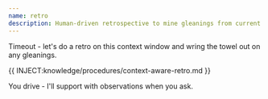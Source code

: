 ```yaml
---
name: retro
description: Human-driven retrospective to mine gleanings from current context
---
```


Timeout - let's do a retro on this context window and wring the towel out on any gleanings.

{{ INJECT:knowledge/procedures/context-aware-retro.md }}

You drive - I'll support with observations when you ask.